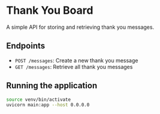 # Thank You Board

A simple API for storing and retrieving thank you messages.

## Endpoints

- `POST /messages`: Create a new thank you message
- `GET /messages`: Retrieve all thank you messages

## Running the application

```bash
source venv/bin/activate
uvicorn main:app --host 0.0.0.0
```
